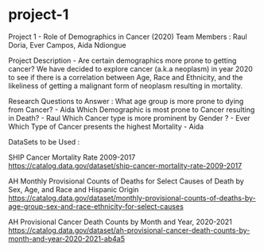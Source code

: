 # project-1
Project 1 - Role of Demographics in Cancer (2020)
Team Members : Raul Doria, Ever Campos, Aida Ndiongue


Project Description - Are certain demographics more prone to getting cancer? 
We have decided to explore cancer (a.k.a neoplasm) in year 2020 to see if there is a correlation between Age, Race and Ethnicity, and the likeliness of getting a malignant form of neoplasm resulting in mortality.

Research Questions to Answer : 
What age group is more prone to dying from Cancer? - Aida
Which Demographic is most prone to Cancer resulting in Death? - Raul
Which Cancer type is more prominent by Gender ? - Ever
Which Type of Cancer presents the highest Mortality - Aida



DataSets to be Used : 

SHIP Cancer Mortality Rate 2009-2017
https://catalog.data.gov/dataset/ship-cancer-mortality-rate-2009-2017

AH Monthly Provisional Counts of Deaths for Select Causes of Death by Sex, Age, and Race and Hispanic Origin
https://catalog.data.gov/dataset/monthly-provisional-counts-of-deaths-by-age-group-sex-and-race-ethnicity-for-select-causes

AH Provisional Cancer Death Counts by Month and Year, 2020-2021
https://catalog.data.gov/dataset/ah-provisional-cancer-death-counts-by-month-and-year-2020-2021-ab4a5


